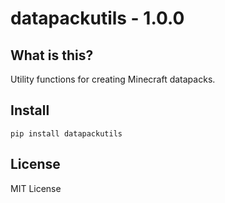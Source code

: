 # datapackutils - 1.0.0


## What is this?

Utility functions for creating Minecraft datapacks.

## Install

`pip install datapackutils`

## License

MIT License
